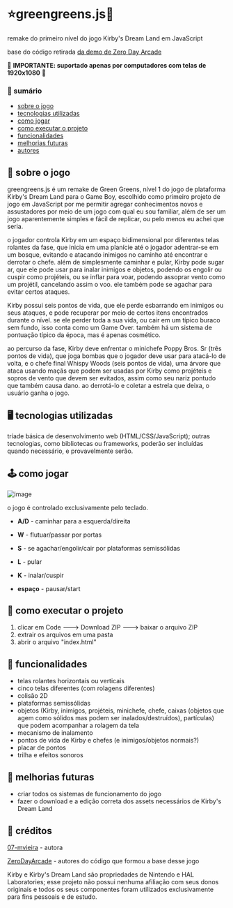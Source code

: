 [//]: # (readme a ser aprimorado no futuro)

# ⭐greengreens.js🌳
remake do primeiro nível do jogo Kirby's Dream Land em JavaScript

base do código retirada [da demo de Zero Day Arcade](https://github.com/ZeroDayArcade/HTML5_Platformer)

🛑 **IMPORTANTE: suportado apenas por computadores com telas de 1920x1080** 🛑

### 🧾 sumário
- [sobre o jogo](#sobre)
- [tecnologias utilizadas](#tec)
- [como jogar](#controles)
- [como executar o projeto](#exe)
- [funcionalidades](#func)
- [melhorias futuras](#melhorias)
- [autores](#autores)

<a name="sobre"/>

## 💫 sobre o jogo

greengreens.js é um remake de Green Greens, nível 1 do jogo de plataforma Kirby's Dream Land para o Game Boy, escolhido como primeiro projeto de jogo em JavaScript por me permitir agregar conhecimentos novos e assustadores por meio de um jogo com qual eu sou familiar, além de ser um jogo aparentemente simples e fácil de replicar, ou pelo menos eu achei que seria.

o jogador controla Kirby em um espaço bidimensional por diferentes telas rolantes da fase, que inicia em uma planície até o jogador adentrar-se em um bosque, evitando e atacando inimigos no caminho até encontrar e derrotar o chefe. além de simplesmente caminhar e pular, Kirby pode sugar ar, que ele pode usar para inalar inimigos e objetos, podendo os engolir ou cuspir como projéteis, ou se inflar para voar, podendo assoprar vento como um projétil, cancelando assim o voo. ele também pode se agachar para evitar certos ataques.

Kirby possui seis pontos de vida, que ele perde esbarrando em inimigos ou seus ataques, e pode recuperar por meio de certos itens encontrados durante o nível. se ele perder toda a sua vida, ou cair em um típico buraco sem fundo, isso conta como um Game Over. também há um sistema de pontuação típico da época, mas é apenas cosmético.

ao percurso da fase, Kirby deve enfrentar o minichefe Poppy Bros. Sr (três pontos de vida), que joga bombas que o jogador deve usar para atacá-lo de volta, e o chefe final Whispy Woods (seis pontos de vida), uma árvore que ataca usando maçãs que podem ser usadas por Kirby como projéteis e sopros de vento que devem ser evitados, assim como seu nariz pontudo que também causa dano. ao derrotá-lo e coletar a estrela que deixa, o usuário ganha o jogo.

<a name="tec"/>

## 🖥️ tecnologias utilizadas

tríade básica de desenvolvimento web (HTML/CSS/JavaScript); outras tecnologias, como bibliotecas ou frameworks, poderão ser incluídas quando necessário, e provavelmente serão.

<a name="controles"/>

## 🕹️ como jogar

![image](https://github.com/user-attachments/assets/48a8407b-b6d6-4034-bbe4-2ddb951fee29)

o jogo é controlado exclusivamente pelo teclado.

- **A/D** - caminhar para a esquerda/direita
- **W** - flutuar/passar por portas
- **S** - se agachar/engolir/cair por plataformas semissólidas

- **L** - pular
- **K** - inalar/cuspir

- **espaço** - pausar/start

<a name="exe"/>

## 📁 como executar o projeto

1. clicar em Code ---> Download ZIP ---> baixar o arquivo ZIP
2. extrair os arquivos em uma pasta
3. abrir o arquivo "index.html"

<a name="func"/>

## 🚀 funcionalidades

- telas rolantes horizontais ou verticais
- cinco telas diferentes (com rolagens diferentes)
- colisão 2D
- plataformas semissólidas
- objetos (Kirby, inimigos, projéteis, minichefe, chefe, caixas (objetos que agem como sólidos mas podem ser inalados/destruídos), partículas) que podem acompanhar a rolagem da tela
- mecanismo de inalamento
- pontos de vida de Kirby e chefes (e inimigos/objetos normais?)
- placar de pontos
- trilha e efeitos sonoros

<a name="melhorias"/>

## 🚧 melhorias futuras

- criar todos os sistemas de funcionamento do jogo
- fazer o download e a edição correta dos assets necessários de Kirby's Dream Land

<a name="autores"/>

## 👤 créditos

[07-mvieira](https://www.github.com/07-mvieira/) - autora

[ZeroDayArcade](https://github.com/ZeroDayArcade) - autores do código que formou a base desse jogo

Kirby e Kirby's Dream Land são propriedades de Nintendo e HAL Laboratories; esse projeto não possui nenhuma afiliação com seus donos originais e todos os seus componentes foram utilizados exclusivamente para fins pessoais e de estudo.
